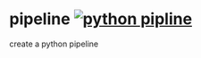 # pipeline [![python pipline](https://github.com/arup1221/pipeline/actions/workflows/pipeline.yaml/badge.svg)](https://github.com/arup1221/pipeline/actions/workflows/pipeline.yaml)
create a python pipeline

